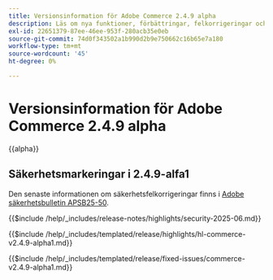 ```yaml
---
title: Versionsinformation för Adobe Commerce 2.4.9 alpha
description: Läs om nya funktioner, förbättringar, felkorrigeringar och kända fel i Adobe Commerce 2.4.9-alpha-versionen.
exl-id: 22651379-87ee-46ee-953f-280acb35e0eb
source-git-commit: 74d0f343502a1b990d2b9e750662c16b65e7a180
workflow-type: tm+mt
source-wordcount: '45'
ht-degree: 0%

---
```



# Versionsinformation för Adobe Commerce 2.4.9 alpha

{{alpha}}

## Säkerhetsmarkeringar i 2.4.9-alfa1

Den senaste informationen om säkerhetsfelkorrigeringar finns i [Adobe säkerhetsbulletin APSB25-50](https://helpx.adobe.com/security/products/magento/apsb25-50.html).

{{$include /help/_includes/release-notes/highlights/security-2025-06.md}}

<!-- Highlights in v2.4.9-alpha1 -->

{{$include /help/_includes/templated/release/highlights/hl-commerce-v2.4.9-alpha1.md}}

<!-- Fixed issues in v2.4.9-alpha1 -->

{{$include /help/_includes/templated/release/fixed-issues/commerce-v2.4.9-alpha1.md}}
